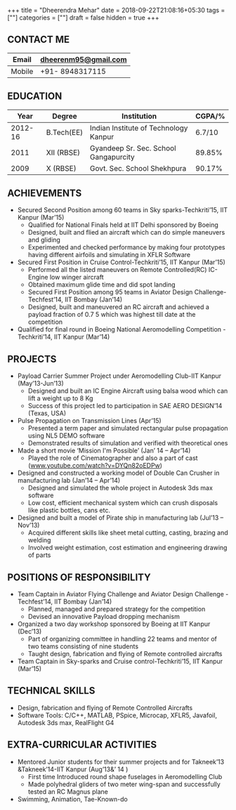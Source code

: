 +++
title = "Dheerendra Mehar"
date = 2018-09-22T21:08:16+05:30
tags = [""]
categories = [""]
draft = false
hidden = true
+++

## CONTACT ME

| Email | dheerenm95@gmail.com |
|----  | -------|
| Mobile| +91- 8948317115| 


## EDUCATION

<!-- Academic Qualification Table -->

| Year | Degree | Institution | CGPA/% |
|----  | -------| ------------| -------|
| 2012-16 | B.Tech(EE) | Indian Institute of Technology Kanpur |	6.7/10
| 2011 |XII (RBSE) |	Gyandeep Sr. Sec. School Gangapurcity | 89.85%
| 2009 |	X (RBSE) |Govt. Sec. School Shekhpura | 90.17%


## ACHIEVEMENTS

* Secured Second Position among 60 teams in Sky sparks-Techkriti’15, IIT Kanpur (Mar’15)
  * Qualified for National Finals held at IIT Delhi sponsored by Boeing
  * Designed, built and flied an aircraft which can do simple maneuvers and gliding
  * Experimented and checked performance by making four prototypes having different airfoils and simulating
in XFLR Software
* Secured First Position in Cruise Control-Techkriti’15, IIT Kanpur (Mar’15)
  * Performed all the listed maneuvers on Remote Controlled(RC) IC-Engine low winger aircraft
  * Obtained maximum glide time and did spot landing
  * Secured First Position among 95 teams in Aviator Design Challenge-Techfest’14, IIT Bombay (Jan’14)
  * Designed, built and maneuvered an RC aircraft and achieved a payload fraction of 0.7 5 which was highest
till date at the competition
* Qualified for final round in Boeing National Aeromodelling Competition - Techkriti’14, IIT Kanpur (Mar’14)

## PROJECTS

* Payload Carrier Summer Project under Aeromodelling Club-IIT Kanpur (May’13-Jun’13)
  * Designed and built an IC Engine Aircraft using balsa wood which can lift a weight up to 8 Kg
  * Success of this project led to participation in SAE AERO DESIGN’14 (Texas, USA)
* Pulse Propagation on Transmission Lines (Apr’15)
  * Presented a term paper and simulated rectangular pulse propagation using NL5 DEMO software
  * Demonstrated results of simulation and verified with theoretical ones
* Made a short movie ‘Mission I'm Possible’ (Jan’ 14 – Apr’14)
  * Played the role of Cinematographer and also a part of cast (www.youtube.com/watch?v=DYQn82oEDPw)
* Designed and constructed a working model of Double Can Crusher in manufacturing lab (Jan’14 – Apr’14)
  * Designed and simulated the whole project in Autodesk 3ds max software
  * Low cost, efficient mechanical system which can crush disposals like plastic bottles, cans etc.
* Designed and built a model of Pirate ship in manufacturing lab (Jul’13 – Nov’13)
  * Acquired different skills like sheet metal cutting, casting, brazing and welding
  * Involved weight estimation, cost estimation and engineering drawing of parts

## POSITIONS OF RESPONSIBILITY

* Team Captain in Aviator Flying Challenge and Aviator Design Challenge - Techfest’14, IIT Bombay (Jan’14)
  * Planned, managed and prepared strategy for the competition
  * Devised an innovative Payload dropping mechanism
* Organized a two day workshop sponsored by Boeing at IIT Kanpur (Dec’13)
  * Part of organizing committee in handling 22 teams and mentor of two teams consisting of nine students
  * Taught design, fabrication and flying of Remote controlled aircrafts
* Team Captain in Sky-sparks and Cruise control-Techkriti’15, IIT Kanpur (Mar’15) 

## TECHNICAL SKILLS

* Design, fabrication and flying of Remote Controlled Aircrafts
* Software Tools: C/C++, MATLAB, PSpice, Microcap, XFLR5, Javafoil, Autodesk 3ds max, RealFlight G4

## EXTRA-CURRICULAR ACTIVITIES

* Mentored Junior students for their summer projects and for Takneek’13 &Takneek’14-IIT Kanpur (Aug’13&’ 14 )
  * First time Introduced round shape fuselages in Aeromodelling Club
  * Made polyhedral gliders of two meter wing-span and successfully tested an RC Magnus plane
* Swimming, Animation, Tae-Known-do
